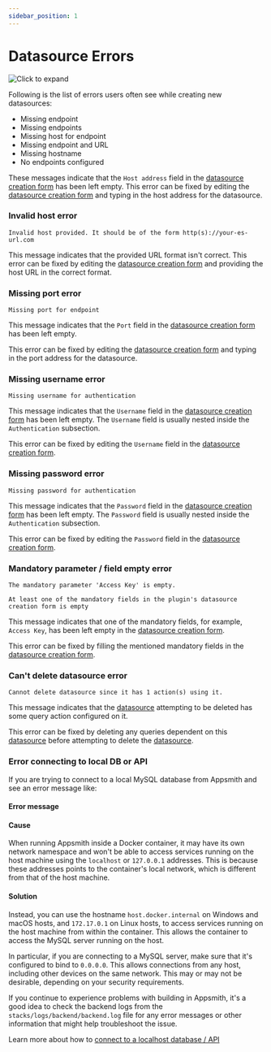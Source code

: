 ```yaml
---
sidebar_position: 1
---
```

# Datasource Errors

![Click to expand](/img/missing-endpoint-error.png)

Following is the list of errors users often see while creating new datasources:

* Missing endpoint
* Missing endpoints
* Missing host for endpoint
* Missing endpoint and URL
* Missing hostname
* No endpoints configured

These messages indicate that the `Host address` field in the [datasource creation form](/core-concepts/connecting-to-data-sources/connecting-to-databases.md) has been left empty. This error can be fixed by editing the [datasource creation form](../../../core-concepts/connecting-to-data-sources/connecting-to-databases.md) and typing in the host address for the datasource.

### Invalid host error

```
Invalid host provided. It should be of the form http(s)://your-es-url.com
```

This message indicates that the provided URL format isn't correct. This error can be fixed by editing the [datasource creation form](/core-concepts/connecting-to-data-sources/connecting-to-databases) and providing the host URL in the correct format.

### Missing port error

```
Missing port for endpoint
```

This message indicates that the `Port` field in the [datasource creation form](/core-concepts/connecting-to-data-sources/connecting-to-databases) has been left empty.

This error can be fixed by editing the [datasource creation form](/core-concepts/connecting-to-data-sources/connecting-to-databases) and typing in the port address for the datasource.

### Missing username error

```
Missing username for authentication
```

This message indicates that the `Username` field in the [datasource creation form](../../../core-concepts/connecting-to-data-sources/connecting-to-databases.md) has been left empty. The `Username` field is usually nested inside the `Authentication` subsection.

This error can be fixed by editing the `Username` field in the [datasource creation form](../../../core-concepts/connecting-to-data-sources/connecting-to-databases.md).

### Missing password error

```
Missing password for authentication
```

This message indicates that the `Password` field in the [datasource creation form](../../../core-concepts/connecting-to-data-sources/connecting-to-databases.md) has been left empty. The `Password` field is usually nested inside the `Authentication` subsection.

This error can be fixed by editing the `Password` field in the [datasource creation form](../../../core-concepts/connecting-to-data-sources/connecting-to-databases.md).

### Mandatory parameter / field empty error

```
The mandatory parameter 'Access Key' is empty.
```

```
At least one of the mandatory fields in the plugin's datasource creation form is empty
```

This message indicates that one of the mandatory fields, for example, `Access Key`, has been left empty in the [datasource creation form](../../../core-concepts/connecting-to-data-sources/connecting-to-databases.md).

This error can be fixed by filling the mentioned mandatory fields in the [datasource creation form](../../../core-concepts/connecting-to-data-sources/connecting-to-databases.md).

### Can't delete datasource error

```
Cannot delete datasource since it has 1 action(s) using it.
```

This message indicates that the [datasource](/reference/datasources/) attempting to be deleted has some query action configured on it.

This error can be fixed by deleting any queries dependent on this [datasource](/reference/datasources/) before attempting to delete the [datasource](../../../reference/datasources/).

### Error connecting to local DB or API

If you are trying to connect to a local MySQL database from Appsmith and see an error message like:

#### Error message

<Message
messageContainerClassName="error" 
messageContent="Connection refused"></Message>

<Message
messageContainerClassName="error" 
messageContent="Server logs - 'io.netty.channel.AbstractChannel$AnnotatedConnectException: finishConnect(..) failed: Connection refused: /172.17.0.1:3306'"></Message>

#### Cause

When running Appsmith inside a Docker container, it may have its own network namespace and won't be able to access services running on the host machine using the `localhost` or `127.0.0.1` addresses. This is because these addresses points to the container's local network, which is different from that of the host machine.

#### Solution
Instead, you can use the hostname `host.docker.internal` on Windows and macOS hosts, and `172.17.0.1` on Linux hosts, to access services running on the host machine from within the container. This allows the container to access the MySQL server running on the host.

In particular, if you are connecting to a MySQL server, make sure that it's configured to bind to `0.0.0.0`. This allows connections from any host, including other devices on the same network. This may or may not be desirable, depending on your security requirements.

If you continue to experience problems with building in Appsmith, it's a good idea to check the backend logs from the `stacks/logs/backend/backend.log` file for any error messages or other information that might help troubleshoot the issue.

Learn more about how to [connect to a localhost database / API](https://docs.appsmith.com/advanced-concepts/more/how-to-work-with-local-apis-on-appsmith)
